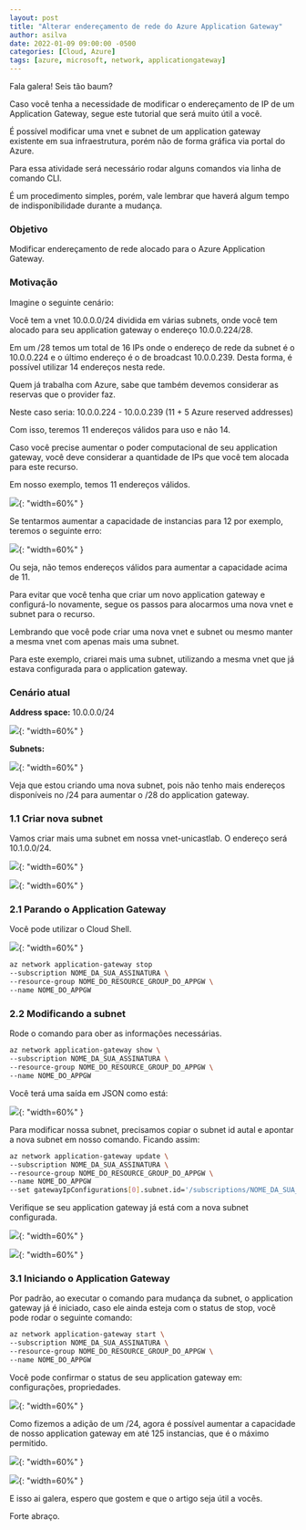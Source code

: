 ```yaml
---
layout: post
title: "Alterar endereçamento de rede do Azure Application Gateway"
author: asilva
date: 2022-01-09 09:00:00 -0500
categories: [Cloud, Azure]
tags: [azure, microsoft, network, applicationgateway]
---
```


Fala galera! Seis tão baum?

Caso você tenha a necessidade de modificar o endereçamento de IP de um Application Gateway, segue este tutorial que será muito útil a você.

É possível modificar uma vnet e subnet de um application gateway existente em sua infraestrutura, porém não de forma gráfica via portal do Azure.

Para essa atividade será necessário rodar alguns comandos via linha de comando CLI.

É um procedimento simples, porém, vale lembrar que haverá algum tempo de indisponibilidade durante a mudança.

### **Objetivo**

Modificar endereçamento de rede alocado para o Azure Application Gateway.

### **Motivação**

Imagine o seguinte cenário:

Você tem a vnet 10.0.0.0/24 dividida em várias subnets, onde você tem alocado para seu application gateway o endereço 10.0.0.224/28.

Em um /28 temos um total de 16 IPs onde o endereço de rede da subnet é o 10.0.0.224 e o último endereço é o de broadcast 10.0.0.239. Desta forma, é possível utilizar 14 endereços nesta rede.

Quem já trabalha com Azure, sabe que também devemos considerar as reservas que o provider faz.

Neste caso seria: 10.0.0.224 - 10.0.0.239 (11 + 5 Azure reserved addresses)

Com isso, teremos 11 endereços válidos para uso e não 14.

Caso você precise aumentar o poder computacional de seu application gateway, você deve considerar a quantidade de IPs que você tem alocada para este recurso.

Em nosso exemplo, temos 11 endereços válidos.

![](/assets/img/15/appgw1.png){: "width=60%" }

Se tentarmos aumentar a capacidade de instancias para 12 por exemplo, teremos o seguinte erro:

![](/assets/img/15/appgw2.png){: "width=60%" }

Ou seja, não temos endereços válidos para aumentar a capacidade acima de 11.

Para evitar que você tenha que criar um novo application gateway e configurá-lo novamente, segue os passos para alocarmos uma nova vnet e subnet para o recurso.

Lembrando que você pode criar uma nova vnet e subnet ou mesmo manter a mesma vnet com apenas mais uma subnet.

Para este exemplo, criarei mais uma subnet, utilizando a mesma vnet que já estava configurada para o application gateway.

### **Cenário atual**

**Address space:** 10.0.0.0/24

![](/assets/img/15/appgw3.png){: "width=60%" }

**Subnets:**

![](/assets/img/15/appgw4.png){: "width=60%" }

Veja que estou criando uma nova subnet, pois não tenho mais endereços disponíveis no /24 para aumentar o /28 do application gateway.

### **1.1 Criar nova subnet**

Vamos criar mais uma subnet em nossa vnet-unicastlab. O endereço será 10.1.0.0/24.

![](/assets/img/15/appgw5.png){: "width=60%" }

![](/assets/img/15/appgw6.png){: "width=60%" }

### **2.1 Parando o Application Gateway**

Você pode utilizar o Cloud Shell.

![](/assets/img/15/appgw7.png){: "width=60%" }

```bash
az network application-gateway stop 
--subscription NOME_DA_SUA_ASSINATURA \
--resource-group NOME_DO_RESOURCE_GROUP_DO_APPGW \
--name NOME_DO_APPGW
```

### **2.2 Modificando a subnet**

Rode o comando para ober as informações necessárias.

```bash
az network application-gateway show \
--subscription NOME_DA_SUA_ASSINATURA \
--resource-group NOME_DO_RESOURCE_GROUP_DO_APPGW \
--name NOME_DO_APPGW
```

Você terá uma saída em JSON como está:

![](/assets/img/15/appgw8.png){: "width=60%" }

Para modificar nossa subnet, precisamos copiar o subnet id autal e apontar a nova subnet em nosso comando. Ficando assim:

```bash
az network application-gateway update \
--subscription NOME_DA_SUA_ASSINATURA \
--resource-group NOME_DO_RESOURCE_GROUP_DO_APPGW \
--name NOME_DO_APPGW
--set gatewayIpConfigurations[0].subnet.id='/subscriptions/NOME_DA_SUA_ASSINATURA/resourceGroups/NOME_DO_RESOURCE_GROUP_DO_APPGW/providers/Microsoft.Network/virtualNetworks/NOME_VNET/subnets/NOME_DA_NOVA_SUBNET/'
```

Verifique se seu application gateway já está com a nova subnet configurada.

![](/assets/img/15/appgw9.png){: "width=60%" }

![](/assets/img/15/appgw10.png){: "width=60%" }

### **3.1 Iniciando o Application Gateway**

Por padrão, ao executar o comando para mudança da subnet, o application gateway já é iniciado, caso ele ainda esteja com o status de stop, você pode rodar o seguinte comando:

```bash
az network application-gateway start \
--subscription NOME_DA_SUA_ASSINATURA \
--resource-group NOME_DO_RESOURCE_GROUP_DO_APPGW \
--name NOME_DO_APPGW
```

Você pode confirmar o status de seu application gateway em: configurações, propriedades.

![](/assets/img/15/appgw11.png){: "width=60%" }

Como fizemos a adição de um /24, agora é possível aumentar a capacidade de nosso application gateway em até 125 instancias, que é o máximo permitido.

![](/assets/img/15/appgw12.png){: "width=60%" }

![](/assets/img/15/appgw13.png){: "width=60%" }

E isso ai galera, espero que gostem e que o artigo seja útil a vocês.

Forte abraço.